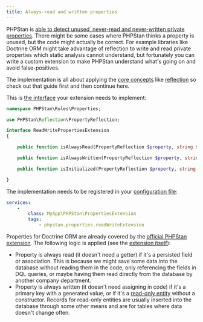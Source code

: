 ```yaml
---
title: Always-read and written properties
---
```


PHPStan is [able to detect unused, never-read and never-written private properties](/blog/detecting-unused-private-properties-methods-constants). There might be some cases where PHPStan thinks a property is unused, but the code might actually be correct. For example libraries like Doctrine ORM might take advantage of reflection to write and read private properties which static analysis cannot understand, but fortunately you can write a custom extension to make PHPStan understand what's going on and avoid false-positives.

The implementation is all about applying the [core concepts](/developing-extensions/core-concepts) like [reflection](/developing-extensions/reflection) so check out that guide first and then continue here.

This is [the interface](https://apiref.phpstan.org/1.11.x/PHPStan.Rules.Properties.ReadWritePropertiesExtension.html) your extension needs to implement:

```php
namespace PHPStan\Rules\Properties;

use PHPStan\Reflection\PropertyReflection;

interface ReadWritePropertiesExtension
{

	public function isAlwaysRead(PropertyReflection $property, string $propertyName): bool;

	public function isAlwaysWritten(PropertyReflection $property, string $propertyName): bool;

	public function isInitialized(PropertyReflection $property, string $propertyName): bool;

}
```

The implementation needs to be registered in your [configuration file](/config-reference):

```yaml
services:
	-
		class: MyApp\PHPStan\PropertiesExtension
		tags:
			- phpstan.properties.readWriteExtension
```

Properties for Doctrine ORM are already covered by the [official PHPStan extension](https://github.com/phpstan/phpstan-doctrine). The following logic is applied (see the [extension itself](https://github.com/phpstan/phpstan-doctrine/blob/ecc4aecaaf34871a2961c4c7a046bc2e092b0300/src/Rules/Doctrine/ORM/PropertiesExtension.php)):

* Property is always read (it doesn't need a getter) if it's a persisted field or association. This is because we might save some data into the database without reading them in the code, only referencing the fields in DQL queries, or maybe having them read directly from the database by another company department.
* Property is always written (it doesn't need assigning in code) if it's a primary key with a generated value, or if it's a [read-only entity](https://www.doctrine-project.org/projects/doctrine-orm/en/2.7/reference/annotations-reference.html#annref_entity) without a constructor. Records for read-only entities are usually inserted into the database through some other means and are for tables where data doesn't change often.
